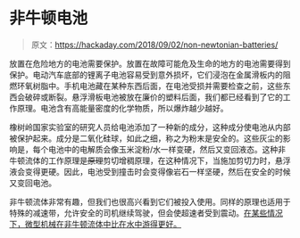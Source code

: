# 非牛顿电池

> 原文：<https://hackaday.com/2018/09/02/non-newtonian-batteries/>

放置在危险地方的电池需要保护。放置在故障可能危及生命的地方的电池需要得到保护。电动汽车底部的锂离子电池容易受到意外损坏，它们浸泡在金属滑板内的阻燃环氧树脂中。手机电池藏在某种东西后面，在电池受损并需要检查之前，这些东西会破碎或断裂。悬浮滑板电池被放在廉价的塑料后面，我们都已经看到了它的工作原理。电池含有高能量密度的化学物质，所以爆炸越少越好。

橡树岭国家实验室的研究人员给电池添加了一种新的成分，这种成分使电池从内部被保护起来。成分是二氧化硅球，如此之细，称之为粉末是安全的。这些灰尘的影响是，每个电池中的电解质会像玉米淀粉/水一样变硬，然后又变回液态。这种非牛顿流体的工作原理是~~原理~~剪切增稠原理，在这种情况下，当施加剪切力时，悬浮液会变得更硬。因此，电池受到撞击时会变得像岩石一样坚硬，然后在安全的时候又变回电池。

非牛顿流体非常有趣，但我们也很高兴看到它们被投入使用。同样的原理也适用于特殊的减速带，允许安全的司机继续驾驶，但会使超速者受到震动。[在某些情况下，微型机械在非牛顿流体中比在水中游得更好。](https://hackaday.com/2014/11/08/nanobots-swim-like-scallops-in-non-newtonian-fluids/)